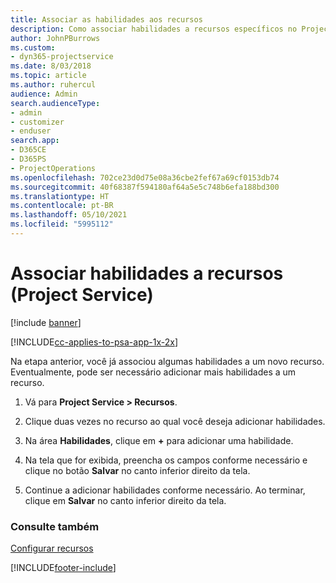 ```yaml
---
title: Associar as habilidades aos recursos
description: Como associar habilidades a recursos específicos no Project Service
author: JohnPBurrows
ms.custom:
- dyn365-projectservice
ms.date: 8/03/2018
ms.topic: article
ms.author: ruhercul
audience: Admin
search.audienceType:
- admin
- customizer
- enduser
search.app:
- D365CE
- D365PS
- ProjectOperations
ms.openlocfilehash: 702ce23d0d75e08a36cbe2fef67a69cf0153db74
ms.sourcegitcommit: 40f68387f594180af64a5e5c748b6efa188bd300
ms.translationtype: HT
ms.contentlocale: pt-BR
ms.lasthandoff: 05/10/2021
ms.locfileid: "5995112"
---
```

# <a name="associate-skills-with-resources-project-service"></a>Associar habilidades a recursos (Project Service)

[!include [banner](../includes/psa-now-project-operations.md)]

[!INCLUDE[cc-applies-to-psa-app-1x-2x](../includes/cc-applies-to-psa-app-1x-2x.md)]

Na etapa anterior, você já associou algumas habilidades a um novo recurso. Eventualmente, pode ser necessário adicionar mais habilidades a um recurso.  
  
1.  Vá para **Project Service > Recursos**.  
  
2.  Clique duas vezes no recurso ao qual você deseja adicionar habilidades.  
  
3.  Na área **Habilidades**, clique em **+** para adicionar uma habilidade.  
  
4.  Na tela que for exibida, preencha os campos conforme necessário e clique no botão **Salvar** no canto inferior direito da tela.  
  
5.  Continue a adicionar habilidades conforme necessário. Ao terminar, clique em **Salvar** no canto inferior direito da tela.  
  
### <a name="see-also"></a>Consulte também  
 [Configurar recursos](../psa/set-up-resources.md)


[!INCLUDE[footer-include](../includes/footer-banner.md)]